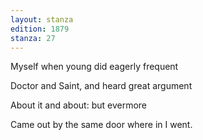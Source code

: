 ```yaml
---
layout: stanza
edition: 1879
stanza: 27
---
```


Myself when young did eagerly frequent

Doctor and Saint, and heard great argument

About it and about: but evermore

Came out by the same door where in I went.